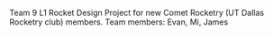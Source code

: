 Team 9 L1 Rocket Design Project for new Comet Rocketry (UT Dallas Rocketry club) members.
Team members: Evan, Mi, James
